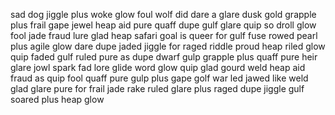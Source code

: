 sad dog jiggle plus woke glow
foul wolf did dare a glare
dusk gold grapple plus frail gape
jewel heap aid pure quaff dupe
gulf glare quip so droll glow
fool jade fraud lure glad heap
safari goal is queer for gulf
fuse rowed pearl plus agile glow
dare dupe jaded jiggle for raged
riddle proud heap riled glow quip
faded gulf ruled pure as dupe
dwarf gulp grapple plus quaff pure
heir glare jowl spark fad lore
glide word glow quip glad gourd
weld heap aid fraud as quip
fool quaff pure gulp plus gape
golf war led jawed like weld
glad glare pure for frail jade
rake ruled glare plus raged dupe
jiggle gulf soared plus heap glow